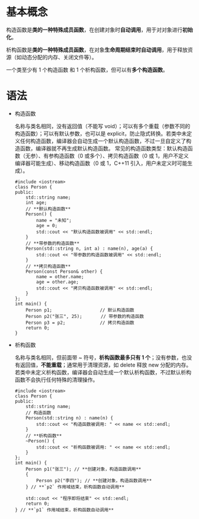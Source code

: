 # 基本概念
构造函数是**类的一种特殊成员函数**，在创建对象时**自动调用**，用于对对象进行**初始化**。

析构函数是**类的一种特殊成员函数**，在对象**生命周期结束时自动调用**，用于释放资源（如动态分配的内存、关闭文件等）。

一个类至少有 1 个构造函数 和 1 个析构函数，但可以有**多个构造函数**。
# 语法
- 构造函数
  
  名称与类名相同，没有返回值（不能写 void）；可以有多个重载（参数不同的构造函数）；可以有默认参数，也可以是 explicit，防止隐式转换。若类中未定义任何构造函数，编译器会自动生成一个默认构造函数，不过一旦自定义了构造函数，编译器就不再生成默认构造函数。
  常见的构造函数类型：默认构造函数（无参）、有参构造函数（0 或多个）、拷贝构造函数（0 或 1，用户不定义编译器可能生成）、移动构造函数（0 或 1，C++11 引入，用户未定义时可能生成）。
  ~~~
  #include <iostream>
  class Person {
  public:
      std::string name;
      int age;
      // **默认构造函数**
      Person() {
          name = "未知";
          age = 0;
          std::cout << "默认构造函数被调用" << std::endl;
      }
      // **带参数的构造函数**
      Person(std::string n, int a) : name(n), age(a) {
          std::cout << "带参数的构造函数被调用" << std::endl;
      }
      // **拷贝构造函数**
      Person(const Person& other) {
          name = other.name;
          age = other.age;
          std::cout << "拷贝构造函数被调用" << std::endl;
      }
  };
  int main() {
      Person p1;                  // 默认构造函数
      Person p2("张三", 25);       // 带参数的构造函数
      Person p3 = p2;             // 拷贝构造函数
      return 0;
  }
  ~~~

- 析构函数

  名称与类名相同，但前面带 ~ 符号，**析构函数最多只有 1 个**；没有参数，也没有返回值，**不能重载**；通常用于清理资源，如 delete 释放 new 分配的内存。若类中未定义析构函数，编译器会自动生成一个默认析构函数，不过默认析构函数不会执行任何特殊的清理操作。
  ~~~
  #include <iostream>
  class Person {
  public:
      std::string name;
      // 构造函数
      Person(std::string n) : name(n) {
          std::cout << "构造函数被调用: " << name << std::endl;
      }
      // **析构函数**
      ~Person() {
          std::cout << "析构函数被调用: " << name << std::endl;
      }
  };
  int main() {
      Person p1("张三"); // **创建对象，构造函数调用**
      {
          Person p2("李四"); // **创建对象，构造函数调用**
      } // **`p2` 作用域结束，析构函数自动调用**
  
      std::cout << "程序即将结束" << std::endl;
      return 0;
  } // **`p1` 作用域结束，析构函数自动调用**
  ~~~
   
